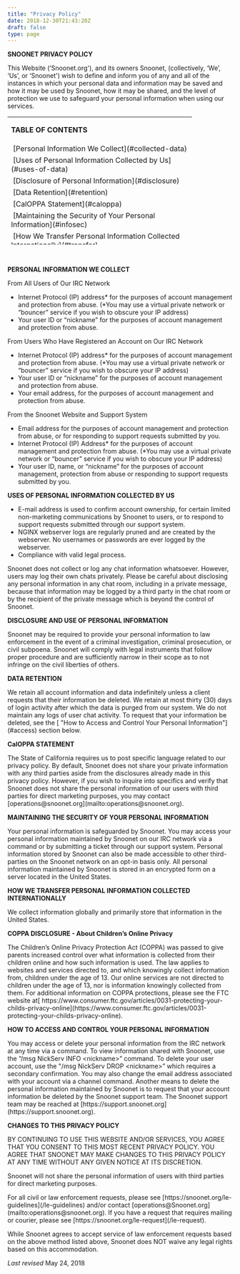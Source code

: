 ```yaml
---
title: "Privacy Policy"
date: 2018-12-30T21:43:20Z
draft: false
type: page
---
```


<p><strong>SNOONET PRIVACY POLICY</strong></p>
<p>This Website (&lsquo;Snoonet.org'), and its owners Snoonet, (collectively, &lsquo;We&rsquo;, &lsquo;Us&rsquo;, or &lsquo;Snoonet') wish to define and inform you of any and all of the instances in which your personal data and information may be saved and how it may be used by Snoonet, how it may be shared, and the level of protection we use to safeguard your personal information when using our services.</p>
<table style="height: 286px;" width="407">
<tbody>
<tr>
<td style="width: 397px;">
<p><strong>TABLE OF CONTENTS</strong></p>
</td>
</tr>
<tr>
<td style="width: 397px;">&nbsp;[Personal Information We Collect](#collected-data)</td>
</td>
</tr>
<tr>
<td style="width: 397px;">&nbsp;[Uses of Personal Information Collected by Us](#uses-of-data)</td>
</tr>
<tr>
<td style="width: 397px;">&nbsp;[Disclosure of Personal Information](#disclosure)</td>
</tr>
<tr>
<td style="width: 397px;">&nbsp;[Data Retention](#retention)</td>
</tr>
<tr>
<td style="width: 397px;">&nbsp;[CalOPPA Statement](#caloppa)</td>
</tr>
<tr>
<td style="width: 397px;">&nbsp;[Maintaining the Security of Your Personal Information](#infosec)</td>
</tr>
<tr>
<td style="width: 397px;">&nbsp;[How We Transfer Personal Information Collected Internationally](#transfer)</td>
</tr>
<tr>
<td style="width: 397px;">&nbsp;[COPPA Disclosure](#coppa)</td>
</tr>
<tr>
<td style="width: 397px;">&nbsp;[How to Access and Control Your Personal Information](#access)</td>
</tr>
<tr>
<td style="width: 397px;">&nbsp;[Changes to this Privacy Policy](#changes)</td>
</tr>
</tbody>
</table>
<p>&nbsp;</p>
<p id="collected-data"><strong>PERSONAL INFORMATION WE COLLECT</strong></p>
<p>From All Users of Our IRC Network</p>
<ul>
<li>Internet Protocol (IP) address* for the purposes of account management and protection from abuse. (*You may use a virtual private network or &ldquo;bouncer&rdquo; service if you wish to obscure your IP address)</li>
<li>Your user ID or &ldquo;nickname&rdquo; for the purposes of account management and protection from abuse.</li>
</ul>
<p>From Users Who Have Registered an Account on Our IRC Network</p>
<ul>
<li>Internet Protocol (IP) address* for the purposes of account management and protection from abuse. (*You may use a virtual private network or &ldquo;bouncer&rdquo; service if you wish to obscure your IP address)</li>
<li>Your user ID or &ldquo;nickname&rdquo; for the purposes of account management and protection from abuse.</li>
<li>Your email address, for the purposes of account management and protection from abuse.</i>
</ul>
<p>From the Snoonet Website and Support System</p>
<ul>
<li>Email address for the purposes of account management and protection from abuse, or for responding to support requests submitted by you.</li>
<li>Internet Protocol (IP) Address* for the purposes of account management and protection from abuse. (*You may use a virtual private network or &ldquo;bouncer&rdquo; service if you wish to obscure your IP address)</li>
<li>Your user ID, name, or &ldquo;nickname&rdquo; for the purposes of account management, protection from abuse or responding to support requests submitted by you.</li>
</ul>
<p id="uses-of-data"><strong>USES OF PERSONAL INFORMATION COLLECTED BY US</strong></p>
<ul>
<li>E-mail address is used to confirm account ownership, for certain limited non-marketing communications by Snoonet to users, or to respond to support requests submitted through our support system.</li>
<li>NGINX webserver logs are regularly pruned and are created by the webserver. No usernames or passwords are ever logged by the webserver.</li>
<li>Compliance with valid legal process.</li>
</ul>
<p>Snoonet does not collect or log any chat information whatsoever. However, users may log their own chats privately. Please be careful about disclosing any personal information in any chat room, including in a private message, because that information may be logged by a third party in the chat room or by the recipient of the private message which is beyond the control of Snoonet.</p>
<p id="disclosure"><strong>DISCLOSURE AND USE OF PERSONAL INFORMATION</strong></p>
<p>Snoonet may be required to provide your personal information to law enforcement in the event of a criminal investigation, criminal prosecution, or civil subpoena. Snoonet will comply with legal instruments that follow proper procedure and are sufficiently narrow in their scope as to not infringe on the civil liberties of others.</p>
<p id="retention"><strong>DATA RETENTION</strong></p>
<p>We retain all account information and data indefinitely unless a client requests that their information be deleted. We retain at most thirty (30) days of login activity after which the data is purged from our system. We do not maintain any logs of user chat activity. To request that your information be deleted, see the [ "How to Access and Control Your Personal Information"](#access) section below. </p>
<p id="caloppa"><strong>CalOPPA STATEMENT</strong></p>
<p>The State of California requires us to post specific language related to our privacy policy. By default, Snoonet does not share your private information with any third parties aside from the disclosures already made in this privacy policy. However, if you wish to inquire into specifics and verify that Snoonet does not share the personal information of our users with third parties for direct marketing purposes, you may contact [operations@snoonet.org](mailto:operations@snoonet.org).</p>
<p id="infosec"><strong>MAINTAINING THE SECURITY OF YOUR PERSONAL INFORMATION</strong></p>
<p>Your personal information is safeguarded by Snoonet. You may access your personal information maintained by Snoonet on our IRC network via a command or by submitting a ticket through our support system. Personal information stored by Snoonet can also be made accessible to other third-parties on the Snoonet network on an opt-in basis only. All personal information maintained by Snoonet is stored in an encrypted form on a server located in the United States.</p>
<p id="transfer"><strong>HOW WE TRANSFER PERSONAL INFORMATION COLLECTED INTERNATIONALLY</strong></p>
<p>We collect information globally and primarily store that information in the United States.</p>
<p id="coppa"><strong>COPPA DISCLOSURE - About Children&rsquo;s Online Privacy</strong></p>
<p>The Children&rsquo;s Online Privacy Protection Act (COPPA) was passed to give parents increased control over what information is collected from their children online and how such information is used. The law applies to websites and services directed to, and which knowingly collect information from, children under the age of 13. Our online services are not directed to children under the age of 13, nor is information knowingly collected from them. For additional information on COPPA protections, please see the FTC website at[ https://www.consumer.ftc.gov/articles/0031-protecting-your-childs-privacy-online](https://www.consumer.ftc.gov/articles/0031-protecting-your-childs-privacy-online). </p>
<p id="access"><strong>HOW TO ACCESS AND CONTROL YOUR PERSONAL INFORMATION </strong></p>
<p>You may access or delete your personal information from the IRC network at any time via a command. To view information shared with Snoonet, use the &ldquo;/msg NickServ INFO &lt;nickname&gt;&rdquo; command. To delete your user account, use the "/msg NickServ DROP &lt;nickname&gt;&rdquo; which requires a secondary confirmation. You may also change the email address associated with your account via a channel command. Another means to delete the personal information maintained by Snoonet is to request that your account information be deleted by the Snoonet support team. The Snoonet support team may be reached at [https://support.snoonet.org](https://support.snoonet.org).</p>
<p id="changes"><strong>CHANGES TO THIS PRIVACY POLICY </strong></p>
<p>BY CONTINUING TO USE THIS WEBSITE AND/OR SERVICES, YOU AGREE THAT YOU CONSENT TO THIS MOST RECENT PRIVACY POLICY. YOU AGREE THAT SNOONET MAY MAKE CHANGES TO THIS PRIVACY POLICY AT ANY TIME WITHOUT ANY GIVEN NOTICE AT ITS DISCRETION.</p>
<p>Snoonet will not share the personal information of users with third parties for direct marketing purposes.</p>
<p>For all civil or law enforcement requests, please see [https://snoonet.org/le-guidelines](/le-guidelines) and/or contact [operations@Snoonet.org](mailto:operations@snoonet.org). If you have a request that requires mailing or courier, please see [https://snoonet.org/le-request](/le-request).</p>
<p>While Snoonet agrees to accept service of law enforcement requests based on the above method listed above, Snoonet does NOT waive any legal rights based on this accommodation.</p>
<p><em>Last revised </em>May 24, 2018</p>
<p><br /><br /></p>
